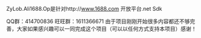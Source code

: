 
ZyLob.Ali1688.Op是针对http://www.1688.com 开放平台.net Sdk

QQ群：414700836
旺旺群：1611366671
由于项目刚刚开始很多内容都还不够完善，大家如果感兴趣可以一同完成这个项目（可以以任何方式支持本项目）感谢！
